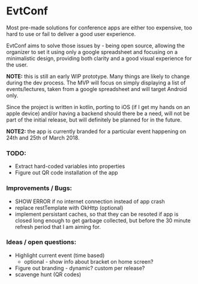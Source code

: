 # EvtConf

Most pre-made solutions for conference apps are either too expensive, too hard to use or fail to deliver
a good user experience.

EvtConf aims to solve those issues by - being open source, allowing the organizer to set it using only
a google spreadsheet and focusing on a minimalistic design, providing both clarity and a good visual experience for the user.


__NOTE:__ this is still an early WIP prototype. Many things are likely to change during the dev process.
The MVP will focus on simply displaying a list of events/lectures, taken from a google spreadsheet and will target Android only.

Since the project is written in kotlin, porting to iOS (if I get my hands on an apple device)
and/or having a backend should there be a need, will not be part of the initial release, 
but will definitely be planned for in the future.

__NOTE2:__ the app is currently branded for a particular event happening on 24th and 25th of March 2018.





### TODO:

* Extract hard-coded variables into properties
* Figure out QR code installation of the app

### Improvements / Bugs:

* SHOW ERROR if no internet connection instead of app crash
* replace restTemplate with OkHttp (optional)
* implement persistant caches, so that they can be resoted if app is closed long enough
to get garbage collected, but before the 30 minute refresh period that I am aiming for.


### Ideas / open questions:

* Highlight current event (time based)
  * optional - show info about bracket on home screen?
* Figure out branding - dynamic? custom per release?
* scavenge hunt (QR codes)
